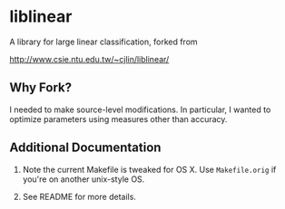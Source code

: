 liblinear
=========

A library for large linear classification, forked from

http://www.csie.ntu.edu.tw/~cjlin/liblinear/

Why Fork?
---------

I needed to make source-level modifications. In particular, I wanted to optimize parameters using measures other than accuracy.


Additional Documentation
------------------------

1. Note the current Makefile is tweaked for OS X. Use `Makefile.orig` if you're on another unix-style OS.

2. See README for more details.
